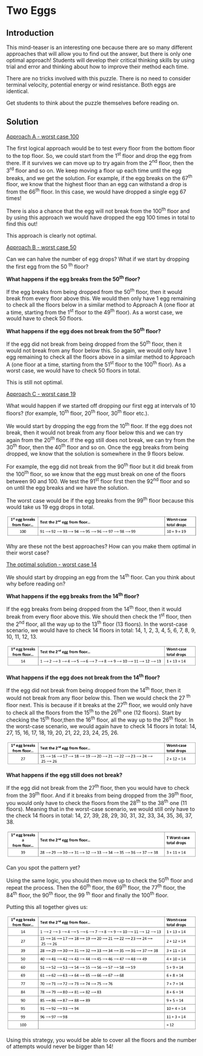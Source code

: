 # Two Eggs

## Introduction   

This mind-teaser is an interesting one because there are so many different approaches that will allow you to find out the answer, but there is only one optimal approach! Students will develop their critical thinking skills by using trial and error and thinking about how to improve their method each time.   

There are no tricks involved with this puzzle. There is no need to consider terminal velocity, potential energy or wind resistance. Both eggs are identical.   

Get students to think about the puzzle themselves before reading on.

## Solution   

<ins>Approach A - worst case 100<ins>   

The first logical approach would be to test every floor from the bottom floor to the top floor. So, we could start from the 1<sup>st</sup> floor and drop the egg from there. If it survives we can move up to try again from the 2<sup>nd</sup> floor, then the 3<sup>rd</sup> floor and so on. We keep moving a floor up each time until the egg breaks, and we get
the solution. For example, if the egg breaks on the 67<sup>th</sup> floor, we know that the highest floor than an egg
can withstand a drop is from the 66<sup>th</sup> floor. In this case, we would have dropped a single egg 67 times!   

There is also a chance that the egg will not break from the 100<sup>th</sup> floor and by using this approach we would have dropped the egg 100 times in total to find this out!   

This approach is clearly not optimal.   

<ins>Approach B - worst case 50<ins>   

Can we can halve the number of egg drops? What if we start by dropping the first egg from the 50 <sup>th</sup> floor?   

**What happens if the egg breaks from the 50<sup>th</sup> floor?**   

If the egg breaks from being dropped from the 50<sup>th</sup> floor, then it would break from every floor above this.
We would then only have 1 egg remaining to check all the floors below in a similar method to Approach A
(one floor at a time, starting from the 1<sup>st</sup> floor to the 49<sup>th</sup> floor). As a worst case, we would have to check 50 floors.   

**What happens if the egg does not break from the 50<sup>th</sup> floor?**   

If the egg did not break from being dropped from the 50<sup>th</sup> floor, then it would not break from any floor
below this. So again, we would only have 1 egg remaining to check all the floors above in a similar method to Approach A (one floor at a time, starting from the 51<sup>st</sup> floor to the 100<sup>th</sup> floor). As a worst case, we would have to check 50 floors in total.   

This is still not optimal.   

<ins>Approach C - worst case 19<ins>   

What would happen if we started off dropping our first egg at intervals of 10 floors? (for example, 10<sup>th</sup>
floor, 20<sup>th</sup> floor, 30<sup>th</sup> floor etc.).   

We would start by dropping the egg from the 10<sup>th</sup> floor. If the egg does not break, then it would not break from any floor below this and we can try again from the 20<sup>th</sup> floor. If the egg still does not break, we can try from the 30<sup>th</sup> floor, then the 40<sup>th</sup> floor and so on. Once the egg breaks from being dropped, we know that the solution is somewhere in the 9 floors below.   

For example, the egg did not break from the 90<sup>th</sup> floor but it did break from the 100<sup>th</sup> floor, so we know that the egg must break on one of the floors between 90 and 100. We test the 91<sup>st</sup> floor first then the 92<sup>nd</sup> floor and so on until the egg breaks and we have the solution.   

The worst case would be if the egg breaks from the 99<sup>th</sup> floor because this would take us 19 egg drops in total.

![](../../images/two-eggs-2.png)   

Why are these not the best approaches? How can you make them optimal in their worst case?   

<ins>The optimal solution - worst case 14<ins>   

We should start by dropping an egg from the 14<sup>th</sup> floor. Can you think about why before reading on?   

**What happens if the egg breaks from the 14<sup>th</sup> floor?**   

If the egg breaks from being dropped from the 14<sup>th</sup> floor, then it would break from every floor above this. We should then check the 1<sup>st</sup> floor, then the 2<sup>nd</sup> floor, all the way up to the 13<sup>th</sup> floor (13 floors). In the worst-case scenario, we would have to check 14 floors in total: 14, 1, 2, 3, 4, 5, 6, 7, 8, 9, 10, 11, 12, 13.   

![](../../images/two-eggs-3.png)   

**What happens if the egg does not break from the 14<sup>th</sup> floor?**   

If the egg did not break from being dropped from the 14<sup>th</sup> floor, then it would not break from any floor
below this. Then we would check the 27 <sup>th</sup> floor next. This is because if it breaks at the 27<sup>th</sup> floor, we would only have to check all the floors from the 15<sup>th</sup> to the 26<sup>th</sup> one (12 floors). Start by checking the 15<sup>th</sup> floor,then the 16<sup>th</sup> floor, all the way up to the 26<sup>th</sup> floor. In the worst-case scenario, we would again have to check 14 floors in total: 14, 27, 15, 16, 17, 18, 19, 20, 21, 22, 23, 24, 25, 26.   

![](../../images/two-eggs-4.png)   

**What happens if the egg still does not break?**   

If the egg did not break from the 27<sup>th</sup> floor, then you would have to check from the 39<sup>th</sup> floor. And if it breaks from being dropped from the 39<sup>th</sup> floor, you would only have to check the floors from the 28<sup>th</sup> to the 38<sup>th</sup> one (11 floors). Meaning that in the worst-case scenario, we would still only have to the check 14 floors in total: 14, 27, 39, 28, 29, 30, 31, 32, 33, 34, 35, 36, 37, 38.   

![](../../images/two-eggs-5.png)    

Can you spot the pattern yet?   

Using the same logic, you should then move up to check the 50<sup>th</sup> floor and repeat the process. Then the
60<sup>th</sup> floor, the 69<sup>th</sup> floor, the 77<sup>th</sup> floor, the 84<sup>th</sup> floor, the 90<sup>th</sup> floor, the 99 <sup>th</sup> floor and finally the 100<sup>th</sup> floor.   

Putting this all together gives us:  

![](../../images/two-eggs-6.png)   

Using this strategy, you would be able to cover all the floors and the number of attempts would never be bigger than 14!



